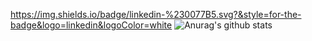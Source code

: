 https://img.shields.io/badge/linkedin-%230077B5.svg?&style=for-the-badge&logo=linkedin&logoColor=white
![Anurag's github stats](https://github-readme-stats.vercel.app/api?username=caiolucasb&show_icons=true&theme=synthwave)
